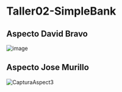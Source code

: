 # Taller02-SimpleBank
## Aspecto David Bravo
![image](https://user-images.githubusercontent.com/74167198/120662784-0927dd00-c44f-11eb-877d-abcd5784aff9.png)
## Aspecto Jose Murillo
![CapturaAspect3](https://user-images.githubusercontent.com/84789414/120663604-c87c9380-c44f-11eb-8eca-7ef73bbb4df9.png)
